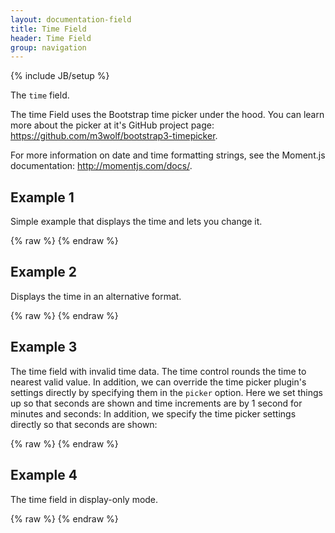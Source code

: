 ```yaml
---
layout: documentation-field
title: Time Field
header: Time Field
group: navigation
---
```

{% include JB/setup %}

The ```time``` field.

The time Field uses the Bootstrap time picker under the hood.  You can learn more about the picker at it's GitHub
project page:
<a href="https://github.com/m3wolf/bootstrap3-timepicker" target="_blank">https://github.com/m3wolf/bootstrap3-timepicker</a>.

For more information on date and time formatting strings, see the Moment.js documentation:
<a href="http://momentjs.com/docs/">http://momentjs.com/docs/</a>.

<!-- INCLUDE_API_DOCS: time -->


## Example 1
Simple example that displays the time and lets you change it.
<div id="field1"> </div>
{% raw %}
<script type="text/javascript" id="field1-script">
$("#field1").alpaca({
    "data": "1:15 PM",
    "schema": {
        "format": "time"
    }
});
</script>
{% endraw %}


## Example 2
Displays the time in an alternative format.
<div id="field2"> </div>
{% raw %}
<script type="text/javascript" id="field2-script">
$("#field2").alpaca({
    "data": "13:12:34",
    "schema": {
        "format": "time"
    },
    "options": {
        "dateFormat": "hh:mm:ss"
    }
});
</script>
{% endraw %}


## Example 3
The time field with invalid time data.  The time control rounds the time to nearest valid value.
In addition, we can override the time picker plugin's settings directly by specifying them in the ```picker```
option.  Here we set things up so that seconds are shown and time increments are by 1 second for minutes
and seconds:
In addition, we specify the time picker settings directly so that seconds are shown:
<div id="field3"> </div>
{% raw %}
<script type="text/javascript" id="field3-script">
$("#field3").alpaca({
    "data": "05:77:34",
    "options": {
        "type": "time",
        "picker": {
            "showSeconds": true,
            "minuteStep": 1,
            "secondStep": 1
        }
    }
});
</script>
{% endraw %}


## Example 4
The time field in display-only mode.
<div id="field4"> </div>
{% raw %}
<script type="text/javascript" id="field4-script">
    $("#field4").alpaca({
        "data": "12:15:30 PM",
        "options": {
            "type": "time"
        },
        "view": "bootstrap-display"
    });
</script>
{% endraw %}